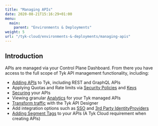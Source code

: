 ```yaml
---
title: "Managing APIs"
date: 2020-08-21T15:16:29+01:00
menu:
  main:
    parent: "Environments & Deployments"
weight: 5
url: "/tyk-cloud/environments-&-deployments/managing-apis"
---
```


## Introduction

APIs are managed via your Control Plane Dashboard. From there you have access to the full scope of Tyk API management functionality, including:

* [Adding APIs](/docs/getting-started/tutorials/create-api/) to Tyk, including REST and GraphQL APIs
* Applying Quotas and Rate limits via [Security Policies](/docs/getting-started/tutorials/create-security-policy/) and [Keys](/docs/getting-started/tutorials/create-api-key/)
* [Securing](/docs/basic-config-and-security/security/) your APIs
* Viewing granular [Analytics](/docs/tyk-dashboard-analytics/) for your Tyk managed APIs
* [Transform traffic](/docs/advanced-configuration/transform-traffic/) with the Tyk API Designer
* Add integration options such as [SSO](/docs/advanced-configuration/integrate/sso/) and [3rd Party IdentityProviders](/docs/advanced-configuration/integrate/3rd-party-identity-providers/)
* [Adding Segment Tags](/docs/tyk-cloud/troubleshooting-support/faqs/#q8-how-do-segment-tags-work-with-tyk-cloud) to your APIs (A Tyk Cloud requirement when creating APIs)

